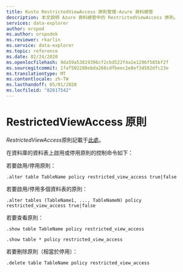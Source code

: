 ```yaml
---
title: Kusto RestrictedViewAccess 原則管理-Azure 資料總管
description: 本文說明 Azure 資料總管中的 RestrictedViewAccess 原則。
services: data-explorer
author: orspod
ms.author: orspodek
ms.reviewer: rkarlin
ms.service: data-explorer
ms.topic: reference
ms.date: 02/24/2020
ms.openlocfilehash: 9da59a53819396cf2cbd522f4a1e1296f585bf2f
ms.sourcegitcommit: 1faf502280ebda268cdfbeec2e8ef3d582dfc23e
ms.translationtype: MT
ms.contentlocale: zh-TW
ms.lasthandoff: 05/01/2020
ms.locfileid: "82617542"
---
```

# <a name="restrictedviewaccess-policy"></a>RestrictedViewAccess 原則

*RestrictedViewAccess*原則記載于[此處](../management/restrictedviewaccesspolicy.md)。

在資料庫的資料表上啟用或停用原則的控制命令如下：

若要啟用/停用原則：
```kusto
.alter table TableName policy restricted_view_access true|false
```

若要啟用/停用多個資料表的原則：
```kusto
.alter tables (TableName1, ..., TableNameN) policy restricted_view_access true|false
```

若要查看原則：
```kusto
.show table TableName policy restricted_view_access  

.show table * policy restricted_view_access  
```

若要刪除原則（相當於停用）：
```kusto
.delete table TableName policy restricted_view_access  
```